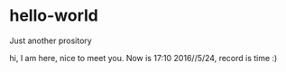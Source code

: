 # hello-world
Just another prository

  hi, I am here, nice to meet you. 
  Now is 17:10 2016//5/24, record is time :)
